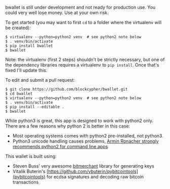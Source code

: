 bwallet is still under development and not ready for production use. You could very well lose money. Use at your own risk.

To get started (you may want to first `cd` to a folder where the
virtualenv will be created):
```
$ virtualenv --python=python2 venv  # see python2 note below 
$ . venv/bin/activate
$ pip install bwallet
$ bwallet
```
Note: the virtualenv (first 2 steps) shouldn't be strictly necessary,
but one of the dependency libraries requires a virtualenv to `pip install`.
Once that's fixed I'll update this.

To edit and submit a pull request:
```
$ git clone https://github.com/blockcypher/bwallet.git
$ cd bwallet
$ virtualenv --python=python2 venv  # see python2 note below 
$ . venv/bin/activate
$ pip install --editable .
$ bwallet
```

While python3 is great, this app is designed to work with python2 only. There are a few reasons why python 2 is better in this case:
- Most operating systems comes with python2 pre-installed, not python3.
- Python3 unicode handling causes problems, [Armin Ronacher strongly recommends python2 for command line apps](http://click.pocoo.org/4/python3/)

This wallet is built using:
- Steven Buss' very awesome [bitmerchant](https://github.com/sbuss) library for generating keys
- Vitalik Buterin's [https://github.com/vbuterin/pybitcointools](pybitcointools) for ecdsa signatures and decoding raw bitcoin transactions
